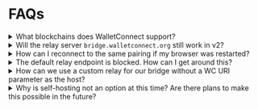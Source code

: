 # FAQs

<details className="box faq"><summary className="faq-question">What blockchains does WalletConnect support?</summary>
<p className="faq-answer">

WalletConnect is chain-agnostic and supports any chain that follows the [CAIP-25 standard](https://github.com/ChainAgnostic/CAIPs/blob/master/CAIPs/caip-25.md). A list of blockchains that are known to be compatible can be found [here](multichain/chain-list.md).

Web3Modal Ethereum supports EVM chains only, but Web3Modal Multichain supports all chains WalletConnect does.

</p>

</details>

<details className="box faq"><summary className="faq-question">Will the relay server <code>bridge.walletconnect.org</code> still work in v2?</summary>
<p className="faq-answer">

No, the bridge servers are v1 only.

</p>

</details>

<details className="box faq"><summary className="faq-question">How can I reconnect to the same pairing if my browser was restarted?</summary>
<p className="faq-answer">

 The `signClient` will restore & reconnect its pairings automatically after the page is reloaded. All pairings are stored on the page's `localStorage`.


 For more context, feel free to check our [web examples](https://github.com/WalletConnect/web-examples).

</p>

</details>

<details className="box faq"><summary className="faq-question">The default relay endpoint is blocked. How can I get around this?</summary>
<p className="faq-answer">

When initializing `signClient`, you can set `relayUrl` to `wss://relay.walletconnect.org`. 

```js
const signClient = await SignClient.init({
  projectId: "<YOUR PROJECT ID>",
  relayUrl: "wss://relay.walletconnect.org",
  metadata: {},
});
```

</p>

</details>

<details className="box faq"><summary className="faq-question">How can we use a custom relay for our bridge without a WC URI parameter as the host?</summary>
<p className="faq-answer">

You are more than welcome to utilize a custom URI parameter during testing. However, it is currently not recommended for use in a production environment. 

</p>

</details>

<details className="box faq"><summary className="faq-question">Why is self-hosting not an option at this time? Are there plans to make this possible in the future?</summary>
<p className="faq-answer">

We understand the desire for developers to self-host their own relay. We share this vision, and have embarked on a decentralization roadmap in order to achieve this. This summer, we will launch a permissioned network and invite a select group of partners to participate in this crucial first phase. Our objective is to make self-hosting relay a reality with the creation of the decentralized WalletConnect Network, and we appreciate your patience as we progress in this enormous mission. 

</p>

</details>
